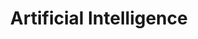---
title: Artificial Intelligence
menu:
  sidebar:
    name: AI
    identifier: ai
    weight: 10

---